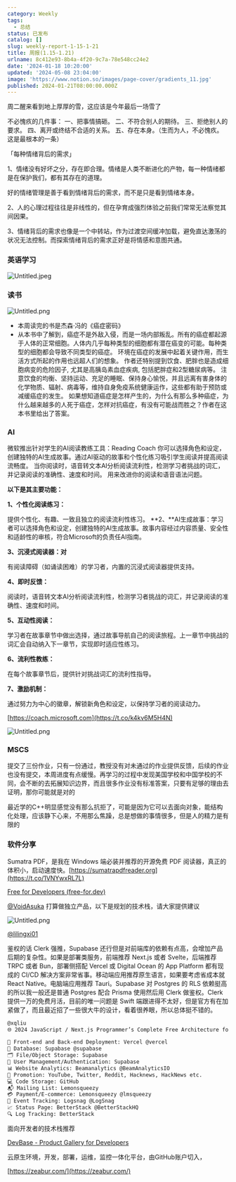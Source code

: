 ```yaml
---
category: Weekly
tags:
  - 总结
status: 已发布
catalog: []
slug: weekly-report-1-15-1-21
title: 周报(1.15-1.21)
urlname: 8c412e93-8b4a-4f20-9c7a-78e548cc24e2
date: '2024-01-18 10:20:00'
updated: '2024-05-08 23:04:00'
image: 'https://www.notion.so/images/page-cover/gradients_11.jpg'
published: 2024-01-21T08:00:00.000Z
---
```


周二醒来看到地上厚厚的雪，这应该是今年最后一场雪了


不必愧疚的几件事：
一、把事情搞砸。
二、不符合别人的期待。
三、拒绝别人的要求。
四、离开或终结不合适的关系。
五、存在本身。（生而为人，不必愧疚。这是最根本的一条）


「每种情绪背后的需求」


1、情绪没有好坏之分，存在即合理。情绪是人类不断进化的产物，每一种情绪都是在保护我们，都有其存在的道理。


好的情绪管理是善于看到情绪背后的需求，而不是只是看到情绪本身。


2、人的心理过程往往是非线性的，但在孕育成强烈体验之前我们常常无法察觉其间因果。


3、情绪背后的需求也像是一个中转站，作为过渡空间缓冲加载，避免直达激荡的状况无法控制。而探索情绪背后的需求正好是将情感和意图共通。


### 英语学习


![Untitled.jpeg](https://prod-files-secure.s3.us-west-2.amazonaws.com/5d24fe63-e567-4804-86f9-9fdc62e13082/faec46dc-9da5-4799-b905-c316418f1168/Untitled.jpeg?X-Amz-Algorithm=AWS4-HMAC-SHA256&X-Amz-Content-Sha256=UNSIGNED-PAYLOAD&X-Amz-Credential=ASIAZI2LB466YPAZYKHR%2F20250203%2Fus-west-2%2Fs3%2Faws4_request&X-Amz-Date=20250203T053639Z&X-Amz-Expires=3600&X-Amz-Security-Token=IQoJb3JpZ2luX2VjEPL%2F%2F%2F%2F%2F%2F%2F%2F%2F%2FwEaCXVzLXdlc3QtMiJIMEYCIQCNQtXUAY8M%2FBlngXJdd6EIZgmndMlJ96I5PX4xt3AcywIhAK0LOC5vFpjhyMYeihEtZMu4rNKWPQCHYif97kTIqxWqKogECPv%2F%2F%2F%2F%2F%2F%2F%2F%2F%2FwEQABoMNjM3NDIzMTgzODA1Igx%2BImDCaZSUE0U31%2Bgq3ANCJH9%2B7WtaiPXaoHGpr1YobG%2BViCJfj2YykWlZ7Lz5foT%2FSmwCW18yAOXzn%2FOZyROrNKlLs9npPuujJqwW3Ow%2B%2F22UjwUaQuthISAutEGV7OAemRhZhRqt5R6jHN5gHziHmBGdl4a4zpfIbvySg1NEyLant6KiVQynFE6Cul9soy3G6rUx2Pd0T6hBIMtUjZt78sQbouXyXyNwRbHaNvHg40GDW5lW86s7wvXuRf01obN07MMjQAxQBtdAi09eiVK94BMu3gN7YQh3CW3wuY6IL7k%2BMvIFjWkaFut8d2Aw2CpR6n0ENYGJ8m1XMYTwcXqhZz7znshW%2FE1udnSMIWW7uTYUd0BF6F0cTI8wl5XqxiOuQh1V8QGyKyUKSgoiq%2FeQaeuEeaXLy9ikTu59bigGis6dhGC0MP%2FsyL3IZToJZw7CGzyEQ0ypzbl4ws4XLiOsjgMcDUQn6XhaLGXWoF2q8Vauj5mALvJuWtqt39%2BoM%2BenRsKucZWqWWXyU6lYJCs4Y%2FOU6S9tn30P6NCUELAzAiMqpWth9RDtApVxIZmK95AvinQRXqx0xKTLdNPcvmvfccQRjswvLhoDMiiMFbH3PgRBCEd%2B7NQofM3%2B2AF07t0XjmngXikZzpTy%2FzCLv4C9BjqkAaAr0PrnjME066WdFSL2Vnb9ViGObaygeWcF4JmelfzG0zHH11DdUvbVRs2cgM1qbsphASpQRZoruB5TXmL%2FhWrpxUbyR%2BM2FMpbJ0d1%2FhgcHLpzmPcJnMkGMRql7LZqBg%2BlvQ06MXHGcH1UrP3m6DbzY5sdaaQOzPRxZa%2Ff%2BuH4BgiPp7tX%2FfdL5KI1lChzOlJW9KVHJnSmkioaavbhgBHEo4F7&X-Amz-Signature=6f708e43b6db8c4117742bce8ae0bf4eb8b8b23d6e7cd37436884123416c1bb9&X-Amz-SignedHeaders=host&x-id=GetObject)


### 读书


![Untitled.png](https://prod-files-secure.s3.us-west-2.amazonaws.com/5d24fe63-e567-4804-86f9-9fdc62e13082/08aff459-da99-4ed5-87c6-1f4c95b62ac3/Untitled.png?X-Amz-Algorithm=AWS4-HMAC-SHA256&X-Amz-Content-Sha256=UNSIGNED-PAYLOAD&X-Amz-Credential=ASIAZI2LB466YPAZYKHR%2F20250203%2Fus-west-2%2Fs3%2Faws4_request&X-Amz-Date=20250203T053639Z&X-Amz-Expires=3600&X-Amz-Security-Token=IQoJb3JpZ2luX2VjEPL%2F%2F%2F%2F%2F%2F%2F%2F%2F%2FwEaCXVzLXdlc3QtMiJIMEYCIQCNQtXUAY8M%2FBlngXJdd6EIZgmndMlJ96I5PX4xt3AcywIhAK0LOC5vFpjhyMYeihEtZMu4rNKWPQCHYif97kTIqxWqKogECPv%2F%2F%2F%2F%2F%2F%2F%2F%2F%2FwEQABoMNjM3NDIzMTgzODA1Igx%2BImDCaZSUE0U31%2Bgq3ANCJH9%2B7WtaiPXaoHGpr1YobG%2BViCJfj2YykWlZ7Lz5foT%2FSmwCW18yAOXzn%2FOZyROrNKlLs9npPuujJqwW3Ow%2B%2F22UjwUaQuthISAutEGV7OAemRhZhRqt5R6jHN5gHziHmBGdl4a4zpfIbvySg1NEyLant6KiVQynFE6Cul9soy3G6rUx2Pd0T6hBIMtUjZt78sQbouXyXyNwRbHaNvHg40GDW5lW86s7wvXuRf01obN07MMjQAxQBtdAi09eiVK94BMu3gN7YQh3CW3wuY6IL7k%2BMvIFjWkaFut8d2Aw2CpR6n0ENYGJ8m1XMYTwcXqhZz7znshW%2FE1udnSMIWW7uTYUd0BF6F0cTI8wl5XqxiOuQh1V8QGyKyUKSgoiq%2FeQaeuEeaXLy9ikTu59bigGis6dhGC0MP%2FsyL3IZToJZw7CGzyEQ0ypzbl4ws4XLiOsjgMcDUQn6XhaLGXWoF2q8Vauj5mALvJuWtqt39%2BoM%2BenRsKucZWqWWXyU6lYJCs4Y%2FOU6S9tn30P6NCUELAzAiMqpWth9RDtApVxIZmK95AvinQRXqx0xKTLdNPcvmvfccQRjswvLhoDMiiMFbH3PgRBCEd%2B7NQofM3%2B2AF07t0XjmngXikZzpTy%2FzCLv4C9BjqkAaAr0PrnjME066WdFSL2Vnb9ViGObaygeWcF4JmelfzG0zHH11DdUvbVRs2cgM1qbsphASpQRZoruB5TXmL%2FhWrpxUbyR%2BM2FMpbJ0d1%2FhgcHLpzmPcJnMkGMRql7LZqBg%2BlvQ06MXHGcH1UrP3m6DbzY5sdaaQOzPRxZa%2Ff%2BuH4BgiPp7tX%2FfdL5KI1lChzOlJW9KVHJnSmkioaavbhgBHEo4F7&X-Amz-Signature=1bd99118665d53800a2859be84de6988532730589012274401013649e17ed044&X-Amz-SignedHeaders=host&x-id=GetObject)

- 本周读完的书是杰森·冯的《癌症密码》
- 从本书中了解到，癌症不是外敌入侵，而是一场内部叛乱。所有的癌症都起源于人体的正常细胞。人体内几乎每种类型的细胞都有潜在癌变的可能。每种类型的细胞都会导致不同类型的癌症。
环境在癌症的发展中起着关键作用，而生活方式所起的作用也远超人们的想象。
作者还特别提到饮食、肥胖也是造成细胞病变的危险因子, 尤其是高胰岛素血症疾病, 包括肥胖症和2型糖尿病等。
注意饮食的均衡、坚持运动、充足的睡眠、保持身心愉悦，并且远离有害身体的化学物质、辐射、病毒等，维持自身免疫系统健康运作，这些都有助于预防或减缓癌症的发生。
如果想知道癌症是怎样产生的，为什么有那么多种癌症，为什么越来越多的人死于癌症，怎样对抗癌症，有没有可能战而胜之？作者在这本书里给出了答案。

### AI


微软推出针对学生的AI阅读教练工具：Reading Coach
你可以选择角色和设定，创建独特的AI生成故事。通过AI驱动的故事和个性化练习吸引学生阅读并提高阅读流畅度。
当你阅读时，语音转文本AI分析阅读流利性，检测学习者挑战的词汇，并记录阅读的准确性、速度和时间。
用来改进你的阅读和语音语法问题。


**以下是其主要功能：**


**1、个性化阅读练习：**


提供个性化、有趣、一致且独立的阅读流利性练习。
**2、**AI生成故事：学习者可以选择角色和设定，创建独特的AI生成故事。故事内容经过内容质量、安全性和适龄性的审核，符合Microsoft的负责任AI指南。


**3、沉浸式阅读器：对**


有阅读障碍（如诵读困难）的学习者，内置的沉浸式阅读器提供支持。


**4、即时反馈：**


阅读时，语音转文本AI分析阅读流利性，检测学习者挑战的词汇，并记录阅读的准确性、速度和时间。


**5、互动性阅读：**


学习者在故事章节中做出选择，通过故事导航自己的阅读旅程。上一章节中挑战的词汇会自动纳入下一章节，实现即时适应性练习。


**6、流利性教练：**


在每个故事章节后，提供针对挑战词汇的流利性指导。


**7、激励机制：**


通过努力为中心的徽章，解锁新角色和设定，以保持学习者的阅读动力。


[https://coach.microsoft.com](https://t.co/k4kv6M5H4N)


![Untitled.png](https://prod-files-secure.s3.us-west-2.amazonaws.com/5d24fe63-e567-4804-86f9-9fdc62e13082/8f53d036-0cfc-469d-a837-f15107675ae4/Untitled.png?X-Amz-Algorithm=AWS4-HMAC-SHA256&X-Amz-Content-Sha256=UNSIGNED-PAYLOAD&X-Amz-Credential=ASIAZI2LB466YPAZYKHR%2F20250203%2Fus-west-2%2Fs3%2Faws4_request&X-Amz-Date=20250203T053639Z&X-Amz-Expires=3600&X-Amz-Security-Token=IQoJb3JpZ2luX2VjEPL%2F%2F%2F%2F%2F%2F%2F%2F%2F%2FwEaCXVzLXdlc3QtMiJIMEYCIQCNQtXUAY8M%2FBlngXJdd6EIZgmndMlJ96I5PX4xt3AcywIhAK0LOC5vFpjhyMYeihEtZMu4rNKWPQCHYif97kTIqxWqKogECPv%2F%2F%2F%2F%2F%2F%2F%2F%2F%2FwEQABoMNjM3NDIzMTgzODA1Igx%2BImDCaZSUE0U31%2Bgq3ANCJH9%2B7WtaiPXaoHGpr1YobG%2BViCJfj2YykWlZ7Lz5foT%2FSmwCW18yAOXzn%2FOZyROrNKlLs9npPuujJqwW3Ow%2B%2F22UjwUaQuthISAutEGV7OAemRhZhRqt5R6jHN5gHziHmBGdl4a4zpfIbvySg1NEyLant6KiVQynFE6Cul9soy3G6rUx2Pd0T6hBIMtUjZt78sQbouXyXyNwRbHaNvHg40GDW5lW86s7wvXuRf01obN07MMjQAxQBtdAi09eiVK94BMu3gN7YQh3CW3wuY6IL7k%2BMvIFjWkaFut8d2Aw2CpR6n0ENYGJ8m1XMYTwcXqhZz7znshW%2FE1udnSMIWW7uTYUd0BF6F0cTI8wl5XqxiOuQh1V8QGyKyUKSgoiq%2FeQaeuEeaXLy9ikTu59bigGis6dhGC0MP%2FsyL3IZToJZw7CGzyEQ0ypzbl4ws4XLiOsjgMcDUQn6XhaLGXWoF2q8Vauj5mALvJuWtqt39%2BoM%2BenRsKucZWqWWXyU6lYJCs4Y%2FOU6S9tn30P6NCUELAzAiMqpWth9RDtApVxIZmK95AvinQRXqx0xKTLdNPcvmvfccQRjswvLhoDMiiMFbH3PgRBCEd%2B7NQofM3%2B2AF07t0XjmngXikZzpTy%2FzCLv4C9BjqkAaAr0PrnjME066WdFSL2Vnb9ViGObaygeWcF4JmelfzG0zHH11DdUvbVRs2cgM1qbsphASpQRZoruB5TXmL%2FhWrpxUbyR%2BM2FMpbJ0d1%2FhgcHLpzmPcJnMkGMRql7LZqBg%2BlvQ06MXHGcH1UrP3m6DbzY5sdaaQOzPRxZa%2Ff%2BuH4BgiPp7tX%2FfdL5KI1lChzOlJW9KVHJnSmkioaavbhgBHEo4F7&X-Amz-Signature=59b8733c9e93ee1ee7f1c5dc47a5fe2c1c56d795c2a2b63af876887200b061e5&X-Amz-SignedHeaders=host&x-id=GetObject)


### MSCS


提交了三份作业，只有一份通过，教授没有对未通过的作业提供反馈，后续的作业也没有提交，本周进度有点缓慢。再学习的过程中发现美国学校和中国学校的不同，会不断的去拓展知识边界，而且很多作业没有标准答案，只要有足够的理由去证明，那你可能就是对的


最近学的C++明显感觉没有那么抗拒了，可能是因为它可以去面向对象，能结构化处理，应该静下心来，不用那么焦躁，总是想做的事情很多，但是人的精力是有限的


### 软件分享


Sumatra PDF，是我在 Windows 端必装并推荐的开源免费 PDF 阅读器，真正的体积小，启动速度快。[https://sumatrapdfreader.org](https://t.co/1VNYwxRL7L)


[Free for Developers (free-for.dev)](https://free-for.dev/#/)


[@VoidAsuka](https://twitter.com/VoidAsuka) 打算做独立产品，以下是规划的技术栈，请大家提供建议


![Untitled.png](https://prod-files-secure.s3.us-west-2.amazonaws.com/5d24fe63-e567-4804-86f9-9fdc62e13082/93561a3c-b2bc-4a43-bbc5-67e3f740ed5e/Untitled.png?X-Amz-Algorithm=AWS4-HMAC-SHA256&X-Amz-Content-Sha256=UNSIGNED-PAYLOAD&X-Amz-Credential=ASIAZI2LB466YPAZYKHR%2F20250203%2Fus-west-2%2Fs3%2Faws4_request&X-Amz-Date=20250203T053639Z&X-Amz-Expires=3600&X-Amz-Security-Token=IQoJb3JpZ2luX2VjEPL%2F%2F%2F%2F%2F%2F%2F%2F%2F%2FwEaCXVzLXdlc3QtMiJIMEYCIQCNQtXUAY8M%2FBlngXJdd6EIZgmndMlJ96I5PX4xt3AcywIhAK0LOC5vFpjhyMYeihEtZMu4rNKWPQCHYif97kTIqxWqKogECPv%2F%2F%2F%2F%2F%2F%2F%2F%2F%2FwEQABoMNjM3NDIzMTgzODA1Igx%2BImDCaZSUE0U31%2Bgq3ANCJH9%2B7WtaiPXaoHGpr1YobG%2BViCJfj2YykWlZ7Lz5foT%2FSmwCW18yAOXzn%2FOZyROrNKlLs9npPuujJqwW3Ow%2B%2F22UjwUaQuthISAutEGV7OAemRhZhRqt5R6jHN5gHziHmBGdl4a4zpfIbvySg1NEyLant6KiVQynFE6Cul9soy3G6rUx2Pd0T6hBIMtUjZt78sQbouXyXyNwRbHaNvHg40GDW5lW86s7wvXuRf01obN07MMjQAxQBtdAi09eiVK94BMu3gN7YQh3CW3wuY6IL7k%2BMvIFjWkaFut8d2Aw2CpR6n0ENYGJ8m1XMYTwcXqhZz7znshW%2FE1udnSMIWW7uTYUd0BF6F0cTI8wl5XqxiOuQh1V8QGyKyUKSgoiq%2FeQaeuEeaXLy9ikTu59bigGis6dhGC0MP%2FsyL3IZToJZw7CGzyEQ0ypzbl4ws4XLiOsjgMcDUQn6XhaLGXWoF2q8Vauj5mALvJuWtqt39%2BoM%2BenRsKucZWqWWXyU6lYJCs4Y%2FOU6S9tn30P6NCUELAzAiMqpWth9RDtApVxIZmK95AvinQRXqx0xKTLdNPcvmvfccQRjswvLhoDMiiMFbH3PgRBCEd%2B7NQofM3%2B2AF07t0XjmngXikZzpTy%2FzCLv4C9BjqkAaAr0PrnjME066WdFSL2Vnb9ViGObaygeWcF4JmelfzG0zHH11DdUvbVRs2cgM1qbsphASpQRZoruB5TXmL%2FhWrpxUbyR%2BM2FMpbJ0d1%2FhgcHLpzmPcJnMkGMRql7LZqBg%2BlvQ06MXHGcH1UrP3m6DbzY5sdaaQOzPRxZa%2Ff%2BuH4BgiPp7tX%2FfdL5KI1lChzOlJW9KVHJnSmkioaavbhgBHEo4F7&X-Amz-Signature=999e1d52e81231ce857d7749451cbaa645b9d923b3a195921a427592c599cce6&X-Amz-SignedHeaders=host&x-id=GetObject)


[@lilingxi01](https://twitter.com/lilingxi01)


鉴权的话 Clerk 强推，Supabase 还行但是对前端库的依赖有点高，会增加产品后期的复杂性。如果是部署类服务，前端推荐 Next.js 或者 Svelte，后端推荐 TRPC 或者 Bun，部署侧搭配 Vercel 或 Digital Ocean 的 App Platform 都有现成的 CI/CD 解决方案非常省事。移动端应用推荐原生语言，如果要考虑省成本就 React Native。电脑端应用推荐 Tauri。Supabase 对 Postgres 的 RLS 依赖挺高的所以我一般还是普通 Postgres 配合 Prisma 使用然后用 Clerk 做鉴权。Clerk 提供一万的免费月活，目前的唯一问题是 Swift 端跟进得不太好，但是官方有在加紧做了，而且最近招了一些很大牛的设计，看着很养眼，所以总体挺不错的。


```markdown
@xqliu
🌐 2024 JavaScript / Next.js Programmer’s Complete Free Architecture for solo entrepreneur:

🔧 Front-end and Back-end Deployment: Vercel @vercel
💾 Database: Supabase @supabase
🗂️ File/Object Storage: Supabase
👥 User Management/Authentication: Supabase
📊 Website Analytics: Beamanalytics @BeamAnalyticsIO
📣 Promotion: YouTube, Twitter, Reddit, Hacknews, HackNews etc. 
💻 Code Storage: GitHub
📬 Mailing List: Lemonsqueezy
💳 Payment/E-commerce: Lemonsqueezy @lmsqueezy
📌 Event Tracking: Logsnag @LogSnag
📈 Status Page: BetterStack @BetterStackHQ
🔍 Log Tracking: BetterStack
```


面向开发者的技术栈推荐


[DevBase - Product Gallery for Developers](https://devbase.fyi/)


云原生环境，开发，部署，运维，监控一体化平台，由GitHub账户切入，


[https://zeabur.com/](https://zeabur.com/)

